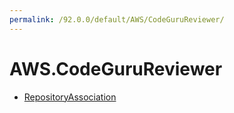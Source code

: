 ```yaml
---
permalink: /92.0.0/default/AWS/CodeGuruReviewer/
---
```


# AWS.CodeGuruReviewer



* [RepositoryAssociation](RepositoryAssociation.md)